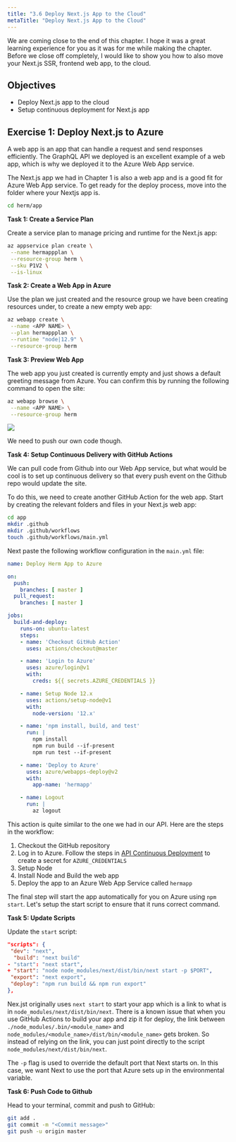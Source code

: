 ```yaml
---
title: "3.6 Deploy Next.js App to the Cloud"
metaTitle: "Deploy Next.js App to the Cloud"
---
```


We are coming close to the end of this chapter. I hope it was a great learning experience for you as it was for me while making the chapter. Before we close off completely, I would like to show you how to also move your Next.js SSR, frontend web app, to the cloud.


## Objectives
- Deploy Next.js app to the cloud
- Setup continuous deployment for Next.js app


## Exercise 1: Deploy Next.js to Azure

A web app is an app that can handle a request and send responses efficiently. The GraphQL API we deployed is an excellent example of a web app, which is why we deployed it to the Azure Web App service.

The Next.js app we had in Chapter 1 is also a web app and is a good fit for Azure Web App service. To get ready for the deploy process, move into the folder where your Nextjs app is.

```bash
cd herm/app
```

**Task 1: Create a Service Plan**

Create a service plan to manage pricing and runtime for the Next.js app:

```bash
az appservice plan create \
 --name hermappplan \
 --resource-group herm \
 --sku P1V2 \
 --is-linux
```

**Task 2: Create a Web App in Azure**

Use the plan we just created and the resource group we have been creating resources under, to create a new empty web app:

```bash
az webapp create \
 --name <APP NAME> \
 --plan hermappplan \
 --runtime "node|12.9" \
 --resource-group herm
```

**Task 3: Preview Web App**

The web app you just created is currently empty and just shows a default greeting message from Azure. You can confirm this by running the following command to open the site:

```bash
az webapp browse \
 --name <APP NAME> \
 --resource-group herm
```

![](https://paper-attachments.dropbox.com/s_BC403D2BFE0C3B066DBCCFD377C1B34BBCE7654080CD72F324A50E5BF331E423_1582546529369_image.png)


We need to push our own code though.

**Task 4: Setup Continuous Delivery with GitHub Actions**

We can pull code from Github into our Web App service, but what would be cool is to set up continuous delivery so that every push event on the Github repo would update the site.

To do this, we need to create another GitHub Action for the web app. Start by creating the relevant folders and files in your Next.js web app:

```bash
cd app
mkdir .github
mkdir .github/workflows
touch .github/workflows/main.yml
```

Next paste the following workflow configuration in the `main.yml` file:

```yml
name: Deploy Herm App to Azure

on:
  push:
    branches: [ master ]
  pull_request:
    branches: [ master ]

jobs:
  build-and-deploy:
    runs-on: ubuntu-latest
    steps:
    - name: 'Checkout GitHub Action'
      uses: actions/checkout@master

    - name: 'Login to Azure'
      uses: azure/login@v1
      with:
        creds: ${{ secrets.AZURE_CREDENTIALS }}

    - name: Setup Node 12.x
      uses: actions/setup-node@v1
      with:
        node-version: '12.x'

    - name: 'npm install, build, and test'
      run: |
        npm install
        npm run build --if-present
        npm run test --if-present

    - name: 'Deploy to Azure'
      uses: azure/webapps-deploy@v2
      with:
        app-name: 'hermapp'

    - name: Logout
      run: |
        az logout
```

This action is quite similar to the one we had in our API. Here are the steps in the workflow:

1. Checkout the GitHub repository
1. Log in to Azure. Follow the steps in [API Continuous Deployment](/03-move-to-the-cloud/33-build-and-deploy-a-docker-container-to-the-cloud#exercise-5-continuous-deployment-with-gitHub-action) to create a secret for `AZURE_CREDENTIALS`
1. Setup Node
1. Install Node and Build the web app
1. Deploy the app to an Azure Web App Service called `hermapp`

The final step will start the app automatically for you on Azure using `npm start`. Let's setup the start script to ensure that it runs correct command.

**Task 5: Update Scripts**

Update the `start` script:

```json
"scripts": {
 "dev": "next",
  "build": "next build"
- "start": "next start",
+ "start": "node node_modules/next/dist/bin/next start -p $PORT",
 "export": "next export",
 "deploy": "npm run build && npm run export"
},
```

Nex.jst originally uses `next start` to start your app which is a link to what is in `node_modules/next/dist/bin/next`. There is a known issue that when you use GitHub Actions to build your app and zip it for deploy, the link between `./node_modules/.bin/<module_name>` and `node_modules/<module_name>/dist/bin/<module_name>` gets broken. So instead of relying on the link, you can just point directly to the script `node_modules/next/dist/bin/next`.

The `-p` flag is used to override the default port that Next starts on. In this case, we want Next to use the port that Azure sets up in the environmental variable.

**Task 6: Push Code to Github**

Head to your terminal, commit and push to GitHub:

```bash
git add .
git commit -m "<Commit message>"
git push -u origin master
```